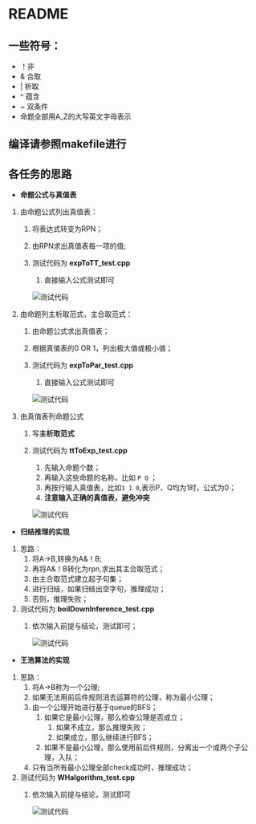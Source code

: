 # README

## 一些符号：
- ！非
- & 合取
- | 析取
- ^ 蕴含
- ~ 双条件
- 命题全部用A_Z的大写英文字母表示
  
## 编译请参照makefile进行

## 各任务的思路
- **命题公式与真值表**
1. 由命题公式列出真值表：
     1. 将表达式转变为RPN；
     2. 由RPN求出真值表每一项的值;
     3. 测试代码为 **expToTT_test.cpp**
        1. 直接输入公式测试即可
   
        ![测试代码](./images/expToTT_test.png)
   
2. 由命题列主析取范式，主合取范式： 
     1. 由命题公式求出真值表；
     2. 根据真值表的0 OR 1，列出极大值或极小值；
     3. 测试代码为 **expToPar_test.cpp**
        1. 直接输入公式测试即可
   
        ![测试代码](./images/expToPar_test.png)

3. 由真值表列命题公式 
     1. 写**主析取范式**
     2. 测试代码为 **ttToExp_test.cpp**
        1. 先输入命题个数；
        2. 再输入这些命题的名称，比如 ```P Q``` ；
        3. 再按行输入真值表，比如```1 1 0```,表示P、Q均为1时，公式为0；
        4. **注意输入正确的真值表，避免冲突**
   
        ![测试代码](./images/ttToExp_test.png)
 
- **归结推理的实现**
1. 思路：
   1. 将A->B,转换为A&！B;
   2. 再将A&！B转化为rpn,求出其主合取范式；
   3. 由主合取范式建立起子句集；
   4. 进行归结，如果归结出空字句，推理成功；
   5. 否则，推理失败；
2. 测试代码为 **boilDownInference_test.cpp**
   1. 依次输入前提与结论，测试即可；
   
        ![测试代码](./images/boilDowninference_test.png)

- **王浩算法的实现**
1. 思路：
   1. 将A->B称为一个公理;
   2. 如果无法用前后件规则消去运算符的公理，称为最小公理；
   3. 由一个公理开始进行基于queue的BFS；
      1. 如果它是最小公理，那么检查公理是否成立；
         1. 如果不成立，那么推理失败；
         2. 如果成立，那么继续进行BFS；
      2. 如果不是最小公理，那么使用前后件规则，分离出一个或两个子公理，入队；
   4. 只有当所有最小公理全部check成功时，推理成功；
2. 测试代码为 **WHalgorithm_test.cpp**
   1. 依次输入前提与结论，测试即可

        ![测试代码](./images/WHalgorithm_test.png)
